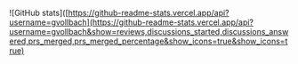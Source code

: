 ![GitHub stats]([https://github-readme-stats.vercel.app/api?username=gvollbach](https://github-readme-stats.vercel.app/api?username=gvollbach&show=reviews,discussions_started,discussions_answered,prs_merged,prs_merged_percentage&show_icons=true&show_icons=true)
